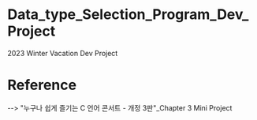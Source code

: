 # Data_type_Selection_Program_Dev_Project
2023 Winter Vacation Dev Project

# Reference
--> "누구나 쉽게 즐기는 C 언어 콘서트 - 개정 3판"_Chapter 3 Mini Project
